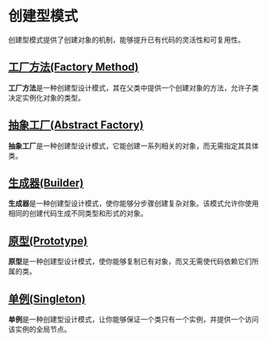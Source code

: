 # 创建型模式

创建型模式提供了创建对象的机制，能够提升已有代码的灵活性和可复用性。

## [工厂方法(Factory Method)](./FactoryMethodPattern/)

**工厂方法**是一种创建型设计模式，其在父类中提供一个创建对象的方法，允许子类决定实例化对象的类型。

## [抽象工厂(Abstract Factory)](./AbstractFactoryPattern/)

**抽象工厂**是一种创建型设计模式，它能创建一系列相关的对象，而无需指定其具体类。

## [生成器(Builder)](./BuilderPattern/)

**生成器**是一种创建型设计模式，使你能够分步骤创建复杂对象。该模式允许你使用相同的创建代码生成不同类型和形式的对象。

## [原型(Prototype)](./PrototypePattern/)

**原型**是一种创建型设计模式，使你能够复制已有对象，而又无需使代码依赖它们所属的类。

## [单例(Singleton)](./SingletonPattern/)

**单例**是一种创建型设计模式，让你能够保证一个类只有一个实例，并提供一个访问该实例的全局节点。
